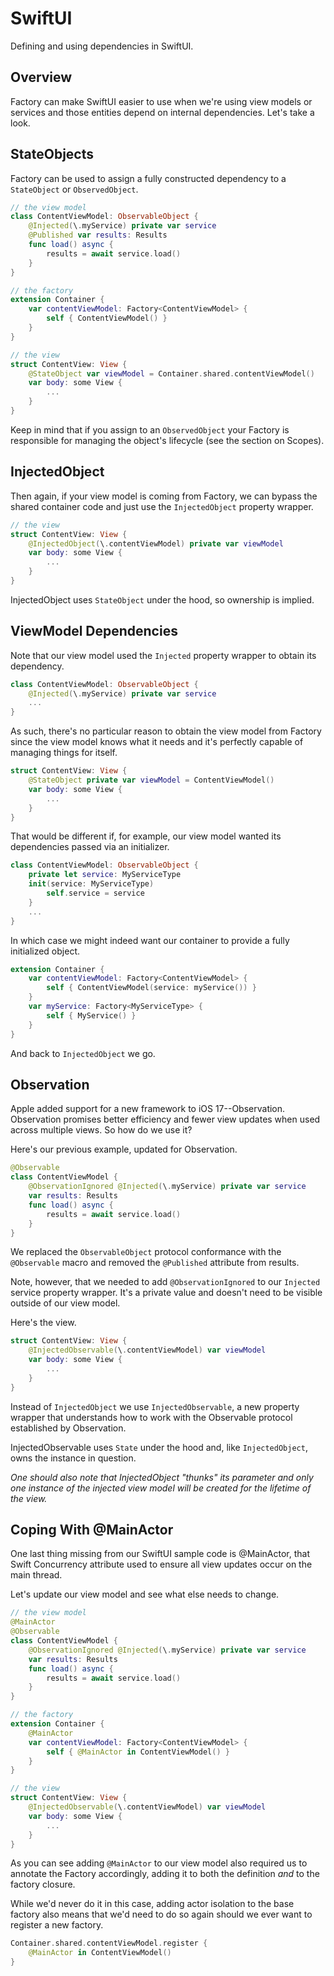 # SwiftUI

Defining and using dependencies in SwiftUI.

## Overview

Factory can make SwiftUI easier to use when we're using view models or services and those entities depend on internal dependencies. Let's take a look.

## StateObjects

Factory can be used to assign a fully constructed dependency to a `StateObject` or `ObservedObject`.

```swift
// the view model
class ContentViewModel: ObservableObject {
    @Injected(\.myService) private var service
    @Published var results: Results
    func load() async {
        results = await service.load()
    }
}

// the factory
extension Container {
    var contentViewModel: Factory<ContentViewModel> {
        self { ContentViewModel() }
    }
}

// the view
struct ContentView: View {
    @StateObject var viewModel = Container.shared.contentViewModel()
    var body: some View {
        ...
    }
}
```
Keep in mind that if you assign to an `ObservedObject` your Factory is responsible for managing the object's lifecycle (see the section on Scopes).

## InjectedObject

Then again, if your view model is coming from Factory, we can bypass the shared container code and just use the `InjectedObject` property wrapper.

```swift
// the view
struct ContentView: View {
    @InjectedObject(\.contentViewModel) private var viewModel
    var body: some View {
        ...
    }
}
```
InjectedObject uses `StateObject` under the hood, so ownership is implied.

## ViewModel Dependencies

Note that our view model used the ``Injected`` property wrapper to obtain its dependency.

```swift
class ContentViewModel: ObservableObject {
    @Injected(\.myService) private var service
    ...
}
```
As such, there's no particular reason to obtain the view model from Factory since the view model knows what it needs and it's perfectly capable of managing things for itself.
```swift
struct ContentView: View {
    @StateObject private var viewModel = ContentViewModel()
    var body: some View {
        ...
    }
}
```

That would be different if, for example, our view model wanted its dependencies passed via an initializer.
```swift
class ContentViewModel: ObservableObject {
    private let service: MyServiceType
    init(service: MyServiceType)
        self.service = service
    }
    ...
}
```
In which case we might indeed want our container to provide a fully initialized object.
```swift
extension Container {
    var contentViewModel: Factory<ContentViewModel> {
        self { ContentViewModel(service: myService()) }
    }
    var myService: Factory<MyServiceType> {
        self { MyService() }
    }
}
```
And back to `InjectedObject` we go.

## Observation

Apple added support for a new framework to iOS 17--Observation. Observation promises better efficiency and fewer view updates when used across multiple views. So how do we use it?

Here's our previous example, updated for Observation.

```swift
@Observable
class ContentViewModel {
    @ObservationIgnored @Injected(\.myService) private var service
    var results: Results
    func load() async {
        results = await service.load()
    }
}
```
We replaced the `ObservableObject` protocol conformance with the `@Observable` macro and removed the `@Published` attribute from results.

Note, however, that we needed to add `@ObservationIgnored` to our `Injected` service property wrapper. It's a private value and doesn't need to be visible outside of our view model.

Here's the view.

```swift
struct ContentView: View {
    @InjectedObservable(\.contentViewModel) var viewModel
    var body: some View {
        ...
    }
}
```
Instead of `InjectedObject` we use `InjectedObservable`, a new property wrapper that understands how to work with the Observable protocol established by Observation.

InjectedObservable uses `State` under the hood and, like `InjectedObject`, owns the instance in question.

*One should also note that InjectedObject "thunks" its parameter and only one instance of the injected view model will be created for the lifetime of the view.*

## Coping With @MainActor

One last thing missing from our SwiftUI sample code is @MainActor, that Swift Concurrency attribute used to ensure all view updates occur on the main thread.

Let's update our view model and see what else needs to change.

```swift
// the view model
@MainActor
@Observable
class ContentViewModel {
    @ObservationIgnored @Injected(\.myService) private var service
    var results: Results
    func load() async {
        results = await service.load()
    }
}

// the factory
extension Container {
    @MainActor
    var contentViewModel: Factory<ContentViewModel> {
        self { @MainActor in ContentViewModel() }
    }
}

// the view
struct ContentView: View {
    @InjectedObservable(\.contentViewModel) var viewModel
    var body: some View {
        ...
    }
}
```
As you can see adding `@MainActor` to our view model also required us to annotate the Factory accordingly, adding it to both the definition *and* to the factory closure.

While we'd never do it in this case, adding actor isolation to the base factory also means that we'd need to do so again should we ever want to register a new factory.

```swift
Container.shared.contentViewModel.register { 
    @MainActor in ContentViewModel()
}

```
